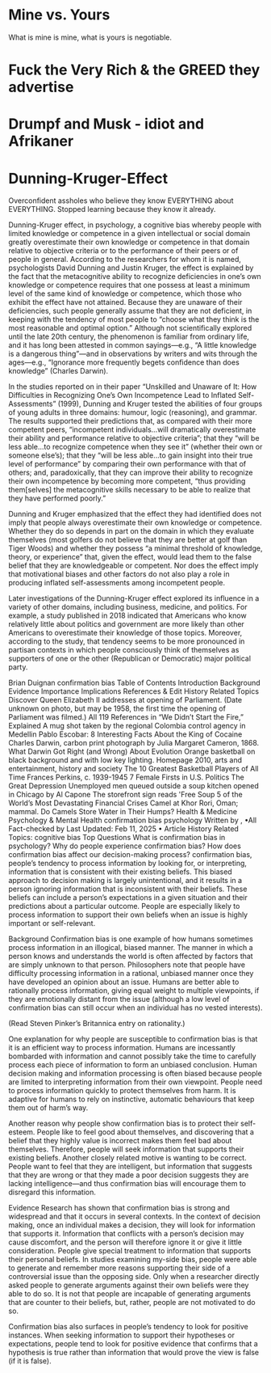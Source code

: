# Mine vs. Yours
What is mine is mine, what is yours is negotiable.

# Fuck the Very Rich &amp; the GREED they advertise

# Drumpf and Musk - idiot and Afrikaner

# Dunning-Kruger-Effect
Overconfident assholes who believe they know EVERYTHING about EVERYTHING. Stopped learning because they know it already.

Dunning-Kruger effect, in psychology, a cognitive bias whereby people with limited knowledge or competence in a given intellectual or social domain greatly overestimate their own knowledge or competence in that domain relative to objective criteria or to the performance of their peers or of people in general. According to the researchers for whom it is named, psychologists David Dunning and Justin Kruger, the effect is explained by the fact that the metacognitive ability to recognize deficiencies in one’s own knowledge or competence requires that one possess at least a minimum level of the same kind of knowledge or competence, which those who exhibit the effect have not attained. Because they are unaware of their deficiencies, such people generally assume that they are not deficient, in keeping with the tendency of most people to “choose what they think is the most reasonable and optimal option.” Although not scientifically explored until the late 20th century, the phenomenon is familiar from ordinary life, and it has long been attested in common sayings—e.g., “A little knowledge is a dangerous thing”—and in observations by writers and wits through the ages—e.g., “Ignorance more frequently begets confidence than does knowledge” (Charles Darwin).

In the studies reported on in their paper “Unskilled and Unaware of It: How Difficulties in Recognizing One’s Own Incompetence Lead to Inflated Self-Assessments” (1999), Dunning and Kruger tested the abilities of four groups of young adults in three domains: humour, logic (reasoning), and grammar. The results supported their predictions that, as compared with their more competent peers, “incompetent individuals…will dramatically overestimate their ability and performance relative to objective criteria”; that they “will be less able…to recognize competence when they see it” (whether their own or someone else’s); that they “will be less able…to gain insight into their true level of performance” by comparing their own performance with that of others; and, paradoxically, that they can improve their ability to recognize their own incompetence by becoming more competent, “thus providing them[selves] the metacognitive skills necessary to be able to realize that they have performed poorly.”

Dunning and Kruger emphasized that the effect they had identified does not imply that people always overestimate their own knowledge or competence. Whether they do so depends in part on the domain in which they evaluate themselves (most golfers do not believe that they are better at golf than Tiger Woods) and whether they possess “a minimal threshold of knowledge, theory, or experience” that, given the effect, would lead them to the false belief that they are knowledgeable or competent. Nor does the effect imply that motivational biases and other factors do not also play a role in producing inflated self-assessments among incompetent people.

Later investigations of the Dunning-Kruger effect explored its influence in a variety of other domains, including business, medicine, and politics. For example, a study published in 2018 indicated that Americans who know relatively little about politics and government are more likely than other Americans to overestimate their knowledge of those topics. Moreover, according to the study, that tendency seems to be more pronounced in partisan contexts in which people consciously think of themselves as supporters of one or the other (Republican or Democratic) major political party.

Brian Duignan
confirmation bias
Table of Contents
Introduction
Background
Evidence
Importance
Implications
References & Edit History
Related Topics
Discover
Queen Elizabeth II addresses at opening of Parliament. (Date unknown on photo, but may be 1958, the first time the opening of Parliament was filmed.)
All 119 References in “We Didn’t Start the Fire,” Explained
A mug shot taken by the regional Colombia control agency in Medellin
Pablo Escobar: 8 Interesting Facts About the King of Cocaine
Charles Darwin, carbon print photograph by Julia Margaret Cameron, 1868.
What Darwin Got Right (and Wrong) About Evolution
Orange basketball on black background and with low key lighting. Homepage 2010, arts and entertainment, history and society
The 10 Greatest Basketball Players of All Time
Frances Perkins, c. 1939-1945
7 Female Firsts in U.S. Politics
The Great Depression Unemployed men queued outside a soup kitchen opened in Chicago by Al Capone The storefront sign reads 'Free Soup
5 of the World’s Most Devastating Financial Crises
Camel at Khor Rori, Oman; mammal.
Do Camels Store Water in Their Humps?
Health & Medicine
Psychology & Mental Health
confirmation bias
psychology
Written by 
, 
•All
Fact-checked by 
Last Updated: Feb 11, 2025 • Article History
Related Topics: cognitive bias
Top Questions
What is confirmation bias in psychology?
Why do people experience confirmation bias?
How does confirmation bias affect our decision-making process?
confirmation bias, people’s tendency to process information by looking for, or interpreting, information that is consistent with their existing beliefs. This biased approach to decision making is largely unintentional, and it results in a person ignoring information that is inconsistent with their beliefs. These beliefs can include a person’s expectations in a given situation and their predictions about a particular outcome. People are especially likely to process information to support their own beliefs when an issue is highly important or self-relevant.

Background
Confirmation bias is one example of how humans sometimes process information in an illogical, biased manner. The manner in which a person knows and understands the world is often affected by factors that are simply unknown to that person. Philosophers note that people have difficulty processing information in a rational, unbiased manner once they have developed an opinion about an issue. Humans are better able to rationally process information, giving equal weight to multiple viewpoints, if they are emotionally distant from the issue (although a low level of confirmation bias can still occur when an individual has no vested interests).

(Read Steven Pinker’s Britannica entry on rationality.)

One explanation for why people are susceptible to confirmation bias is that it is an efficient way to process information. Humans are incessantly bombarded with information and cannot possibly take the time to carefully process each piece of information to form an unbiased conclusion. Human decision making and information processing is often biased because people are limited to interpreting information from their own viewpoint. People need to process information quickly to protect themselves from harm. It is adaptive for humans to rely on instinctive, automatic behaviours that keep them out of harm’s way.

Another reason why people show confirmation bias is to protect their self-esteem. People like to feel good about themselves, and discovering that a belief that they highly value is incorrect makes them feel bad about themselves. Therefore, people will seek information that supports their existing beliefs. Another closely related motive is wanting to be correct. People want to feel that they are intelligent, but information that suggests that they are wrong or that they made a poor decision suggests they are lacking intelligence—and thus confirmation bias will encourage them to disregard this information.

Evidence
Research has shown that confirmation bias is strong and widespread and that it occurs in several contexts. In the context of decision making, once an individual makes a decision, they will look for information that supports it. Information that conflicts with a person’s decision may cause discomfort, and the person will therefore ignore it or give it little consideration. People give special treatment to information that supports their personal beliefs. In studies examining my-side bias, people were able to generate and remember more reasons supporting their side of a controversial issue than the opposing side. Only when a researcher directly asked people to generate arguments against their own beliefs were they able to do so. It is not that people are incapable of generating arguments that are counter to their beliefs, but, rather, people are not motivated to do so.

Confirmation bias also surfaces in people’s tendency to look for positive instances. When seeking information to support their hypotheses or expectations, people tend to look for positive evidence that confirms that a hypothesis is true rather than information that would prove the view is false (if it is false).


